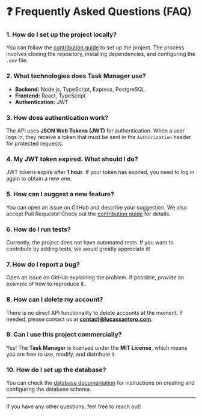 # ❓ Frequently Asked Questions (FAQ)

### **1. How do I set up the project locally?**
You can follow the [contribution guide](./contribution.md) to set up the project. The process involves cloning the repository, installing dependencies, and configuring the `.env` file.

### **2. What technologies does Task Manager use?**
- **Backend:** Node.js, TypeScript, Express, PostgreSQL  
- **Frontend:** React, TypeScript  
- **Authentication:** JWT  

### **3. How does authentication work?**
The API uses **JSON Web Tokens (JWT)** for authentication. When a user logs in, they receive a token that must be sent in the `Authorization` header for protected requests.

### **4. My JWT token expired. What should I do?**
JWT tokens expire after **1 hour**. If your token has expired, you need to log in again to obtain a new one.

### **5. How can I suggest a new feature?**
You can open an issue on GitHub and describe your suggestion. We also accept Pull Requests! Check out the [contribution guide](./contribution.md) for details.

### **6. How do I run tests?**
Currently, the project does not have automated tests. If you want to contribute by adding tests, we would greatly appreciate it!

### **7. How do I report a bug?**
Open an issue on GitHub explaining the problem. If possible, provide an example of how to reproduce it.

### **8. How can I delete my account?**
There is no direct API functionality to delete accounts at the moment. If needed, please contact us at **contact@lucassantoro.com**.

### **9. Can I use this project commercially?**
Yes! The **Task Manager** is licensed under the **MIT License**, which means you are free to use, modify, and distribute it.

### **10. How do I set up the database?**
You can check the [database documentation](./database.md) for instructions on creating and configuring the database schema.

---

If you have any other questions, feel free to reach out!